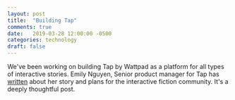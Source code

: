 ```yaml
---
layout: post
title:  "Building Tap"
comments: true
date:   2019-03-28 12:00:00 -0500
categories: technology
draft: false
---
```


We've been working on building Tap by Wattpad as a platform for all types of interactive stories. Emily Nguyen, Senior product manager for Tap has [written](https://medium.com/@nguyene/hello-world-im-emily-i-m-building-tap-bdb5bd37e95c) about her story and plans for the interactive fiction community. It's a deeply thoughtful post.